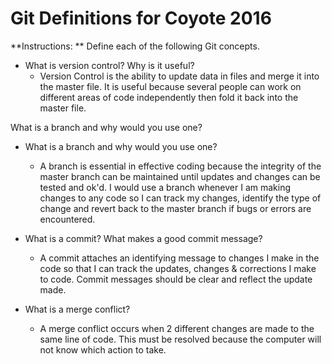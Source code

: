 # Git Definitions for Coyote 2016

**Instructions: ** Define each of the following Git concepts.

* What is version control?  Why is it useful?
  - Version Control is the ability to update data in files and merge it into the master file. It is useful because several people can work on different areas of code independently then fold it back into the master file.

What is a branch and why would you use one?

* What is a branch and why would you use one?
  - A branch is essential in effective coding because the integrity of the master branch can be maintained until updates and changes can be tested and ok'd. I would use a branch whenever I am making changes to any code so I can track my changes, identify the type of change and revert back to the master branch if bugs or errors are encountered.

* What is a commit? What makes a good commit message?
  - A commit attaches an identifying message to changes I make in the code so that I can track the updates, changes & corrections I make to code. Commit messages should be clear and reflect the update made.

* What is a merge conflict?
  - A merge conflict occurs when 2 different changes are made to the same line of code. This must be resolved because the computer will not know which action to take.